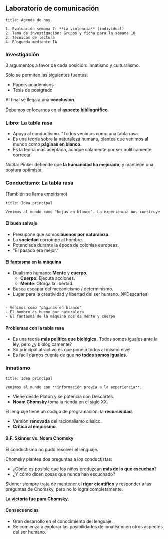 ## Laboratorio de comunicación

```ad-note
title: Agenda de hoy

1. Evaluación semana 7: **La violencia** (individual)
2. Tema de investigación: Grupos y ficha para la semana 10
3. Técnicas de lectura
4. Búsqueda mediante IA

```

### Investigación

3 argumentos a favor de cada posición: innatismo y culturalismo.

Sólo se permiten las siguientes fuentes:

- Papers académicos
- Tesis de postgrado

Al final se llega a una **conclusión**.

Debemos enfocarnos en el **aspecto bibliográfico**.

### Libro: La tabla rasa

- Apoya al conductismo. "Todos venimos como una tabla rasa
- Es una teoría sobre la naturaleza humana, plantea que venimos al mundo como **páginas en blanco**.
- Es la teoría más aceptada, aunque solamente por ser políticamente correcta.

Notita: Pinker defiende que **la humanidad ha mejorado**, y mantiene una postura optimista.

### Conductismo: La tabla rasa

(También se llama empirismo)

```ad-important
title: Idea principal

Venimos al mundo como "hojas en blanco". La experiencia nos construye

```

#### El buen salvaje

- Presupone que somos **buenos por naturaleza**.
- La **sociedad** corrompe al hombre.
- Potenciada durante la época de colonias europeas.
- "El pasado era mejor."

#### El fantasma en la máquina

- Dualismo humano: **Mente** y **cuerpo**.
	- **Cuerpo**: Ejecuta acciones.
	- **Mente**: Otorga la libertad.
- Busca escapar del mecanicismo / determinismo.
- Lugar para la creatividad y libertad del ser humano. (@Descartes)

```ad-tldr

- Venimos como "páginas en blanco"
- El hombre es bueno por naturaleza
- El fantasma de la máquina nos da mente y cuerpo

```

#### Problemas con la tabla rasa

- Es una teoría **más política que biológica**. Todos somos iguales ante la ley, pero ¿y biológicamente?
- Su principal atractivo es que pone a todos al mismo nivel.
- Es fácil darnos cuenta de que **no todos somos iguales**.

### Innatismo

```ad-important
title: Idea principal

Venimos al mundo con **información previa a la experiencia**.

```

- Viene desde Platón y se potencia con Descartes.
- **Noam Chomsky** toma la rienda en el siglo XX.

El lenguaje tiene un código de programación: la **recursividad**.

- Versión **renovada** del racionalismo clásico.
- **Critica al empirismo**.

#### B.F. Skinner vs. Noam Chomsky

El conductismo no pudo resolver el lenguaje.

Chomsky plantea dos preguntas a los conductistas:

- ¿Cómo es posible que los niños produzcan **más de lo que escuchan**?
- ¿Y cómo dicen cosas que nunca han escuchado?

Skinner siempre trata de mantener el **rigor científico** y responder a las preguntas de Chomsky, pero no lo logra completamente.

**La victoria fue para Chomsky**.

#### Consecuencias

- Gran desarrollo en el conocimiento del lenguaje.
- Se comienza a explorar las posibilidades de innatismo en otros aspectos del ser humano.
